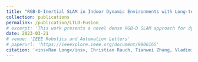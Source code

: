 ```yaml
---
title: "RGB-D-Inertial SLAM in Indoor Dynamic Environments with Long-term Large Occlusion"
collection: publications
permalink: /publication/LTLO-Fusion
# excerpt: 'This work presents a novel dense RGB-D SLAM approach for dynamic planar environments that enables simultaneous multi-object tracking, camera localisation and background reconstruction. Previous dynamic SLAM methods either rely on semantic segmentation to directly detect dynamic objects; or assume that dynamic objects occupy a smaller proportion of the camera view than the static background and can, therefore, be removed as outliers. With the aid of camera motion prior, our approach enables dense SLAM when the camera view is largely occluded by multiple dynamic objects. The dynamic planar objects are separated by their different rigid motions and tracked independently. The remaining dynamic non-planar areas are removed as outliers and not mapped into the background. The evaluation demonstrates that our approach outperforms the state-of-the-art methods in terms of localisation, mapping, dynamic segmentation and object tracking. We also demonstrate its robustness to large drift in the camera motion prior.'
date: 2023-03-21
# venue: 'IEEE Robotics and Automation Letters'
# paperurl: 'https://ieeexplore.ieee.org/document/9806165'
citation: '<ins>Ran Long</ins>, Christian Rauch, Tianwei Zhang, Vladimir Ivan, Tin Lun Lam and Sethu Vijayakumar, "RGB-D-Inertial SLAM in Indoor Dynamic Environments with Long-term Large Occlusion," submitted to IEEE Robotics and Automation Letters, 2023.'
---
```


